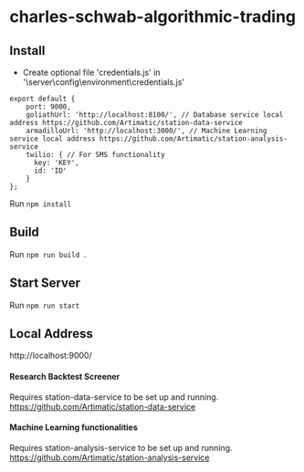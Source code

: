 # charles-schwab-algorithmic-trading

## Install
* Create optional file 'credentials.js' in '\server\config\environment\credentials.js'
```
export default {
    port: 9000,
    goliathUrl: 'http://localhost:8100/', // Database service local address https://github.com/Artimatic/station-data-service
    armadilloUrl: 'http://localhost:3000/', // Machine Learning service local address https://github.com/Artimatic/station-analysis-service
    twilio: { // For SMS functionality
      key: 'KEY',
      id: 'ID'
    }
};

```

Run `npm install`

## Build

Run `npm run build `.

## Start Server

Run `npm run start`

## Local Address

http://localhost:9000/

#### Research Backtest Screener

Requires station-data-service to be set up and running. https://github.com/Artimatic/station-data-service

#### Machine Learning functionalities

Requires station-analysis-service to be set up and running. https://github.com/Artimatic/station-analysis-service

